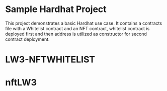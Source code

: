 # Sample Hardhat Project

This project demonstrates a basic Hardhat use case. It contains a contracts file with a Whitelist contract and an NFT contract, whitelist contract is deployed first and then address is utilized as constructor for second contract deployment.
# LW3-NFTWHITELIST
# nftLW3
